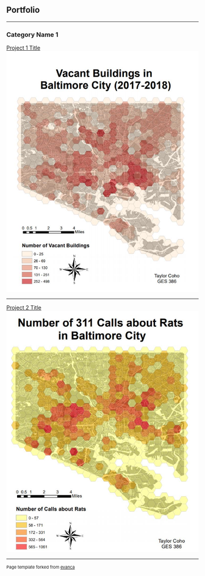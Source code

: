 ## Portfolio

---

### Category Name 1 

[Project 1 Title](/sample_page)
<img src="images/Vacant_Buildings.JPG?raw=true"/>

---
[Project 2 Title](/pdf/sample_presentation.pdf)
<img src="images/Rat_Calls.JPG?raw=true"/>







---
<p style="font-size:11px">Page template forked from <a href="https://github.com/evanca/quick-portfolio">evanca</a></p>
<!-- Remove above link if you don't want to attibute -->
